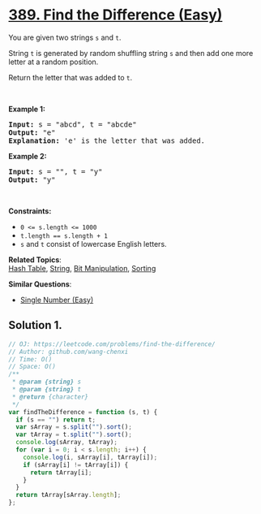 # [389. Find the Difference (Easy)](https://leetcode.com/problems/find-the-difference/)

<p>You are given two strings <code>s</code> and <code>t</code>.</p>

<p>String <code>t</code> is generated by random shuffling string <code>s</code> and then add one more letter at a random position.</p>

<p>Return the letter that was added to <code>t</code>.</p>

<p>&nbsp;</p>
<p><strong>Example 1:</strong></p>

<pre><strong>Input:</strong> s = "abcd", t = "abcde"
<strong>Output:</strong> "e"
<strong>Explanation:</strong> 'e' is the letter that was added.
</pre>

<p><strong>Example 2:</strong></p>

<pre><strong>Input:</strong> s = "", t = "y"
<strong>Output:</strong> "y"
</pre>

<p>&nbsp;</p>
<p><strong>Constraints:</strong></p>

<ul>
	<li><code>0 &lt;= s.length &lt;= 1000</code></li>
	<li><code>t.length == s.length + 1</code></li>
	<li><code>s</code> and <code>t</code> consist of lowercase English letters.</li>
</ul>

**Related Topics**:  
[Hash Table](https://leetcode.com/tag/hash-table/), [String](https://leetcode.com/tag/string/), [Bit Manipulation](https://leetcode.com/tag/bit-manipulation/), [Sorting](https://leetcode.com/tag/sorting/)

**Similar Questions**:

- [Single Number (Easy)](https://leetcode.com/problems/single-number/)

## Solution 1.

```js
// OJ: https://leetcode.com/problems/find-the-difference/
// Author: github.com/wang-chenxi
// Time: O()
// Space: O()
/**
 * @param {string} s
 * @param {string} t
 * @return {character}
 */
var findTheDifference = function (s, t) {
  if (s == "") return t;
  var sArray = s.split("").sort();
  var tArray = t.split("").sort();
  console.log(sArray, tArray);
  for (var i = 0; i < s.length; i++) {
    console.log(i, sArray[i], tArray[i]);
    if (sArray[i] != tArray[i]) {
      return tArray[i];
    }
  }
  return tArray[sArray.length];
};
```
